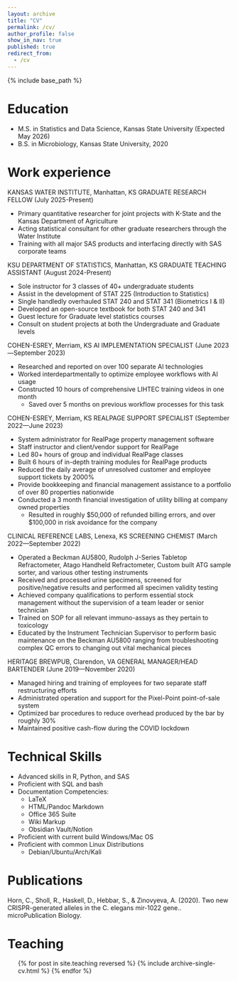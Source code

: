 ```yaml
---
layout: archive
title: "CV"
permalink: /cv/
author_profile: false
show_in_nav: true
published: true
redirect_from:
  - /cv
---
```


{% include base_path %}

Education
======
* M.S. in Statistics and Data Science, Kansas State University (Expected May 2026)
* B.S. in Microbiology, Kansas State University, 2020 

Work experience
======
KANSAS WATER INSTITUTE, Manhattan, KS
GRADUATE RESEARCH FELLOW (July 2025-Present)
* Primary quantitative researcher for joint projects with K-State and the Kansas Department of Agriculture
* Acting statistical consultant for other graduate researchers through the Water Institute
* Training with all major SAS products and interfacing directly with SAS corporate teams


KSU DEPARTMENT OF STATISTICS, Manhattan, KS
GRADUATE TEACHING ASSISTANT (August 2024-Present)
* Sole instructor for 3 classes of 40+ undergraduate students
* Assist in the development of STAT 225 (Introduction to Statistics)
* Single handledly overhauled STAT 240 and STAT 341 (Biometrics I & II)
* Developed an open-source textbook for both STAT 240 and 341
* Guest lecture for Graduate level statistics courses
* Consult on student projects at both the Undergraduate and Graduate levels

COHEN-ESREY, Merriam, KS
AI IMPLEMENTATION SPECIALIST (June 2023—September 2023)
* Researched and reported on over 100 separate AI technologies
* Worked interdepartmentally to optimize employee workflows with AI usage
* Constructed 10 hours of comprehensive LIHTEC training videos in one month
  * Saved over 5 months on previous workflow processes for this task

COHEN-ESREY, Merriam, KS
REALPAGE SUPPORT SPECIALIST (September 2022—June 2023)
* System administrator for RealPage property management software
* Staff instructor and client/vendor support for RealPage
* Led 80+ hours of group and individual RealPage classes
* Built 6 hours of in-depth training modules for RealPage products
* Reduced the daily average of unresolved customer and employee support tickets by 2000%
* Provide bookkeeping and financial management assistance to a portfolio of over 80 properties nationwide
* Conducted a 3 month financial investigation of utility billing at company owned properties
  * Resulted in roughly $50,000 of refunded billing errors, and over $100,000 in risk avoidance for the company

CLINICAL REFERENCE LABS, Lenexa, KS
SCREENING CHEMIST (March 2022—September 2022)
* Operated a Beckman AU5800, Rudolph J-Series Tabletop Refractometer, Atago Handheld Refractometer, Custom built ATG sample sorter, and various other testing instruments
* Received and processed urine specimens, screened for positive/negative results and performed all specimen validity testing
* Achieved company qualifications to perform essential stock management without the supervision of a team leader or senior technician
* Trained on SOP for all relevant immuno-assays as they pertain to toxicology
* Educated by the Instrument Technician Supervisor to perform basic maintenance on the Beckman AU5800 ranging from troubleshooting complex QC errors to changing out vital mechanical pieces

HERITAGE BREWPUB, Clarendon, VA
GENERAL MANAGER/HEAD BARTENDER (June 2019—November 2020)
* Managed hiring and training of employees for two separate staff restructuring efforts
* Administrated operation and support for the Pixel-Point point-of-sale system
* Optimized bar procedures to reduce overhead produced by the bar by roughly 30%
* Maintained positive cash-flow during the COVID lockdown
  
Technical Skills
======
* Advanced skills in R, Python, and SAS
* Proficient with SQL and bash
* Documentation Competencies:
  * LaTeX 
  * HTML/Pandoc Markdown
  * Office 365 Suite
  * Wiki Markup
  * Obsidian Vault/Notion
* Proficient with current build Windows/Mac OS
* Proficient with common Linux Distributions
  * Debian/Ubuntu/Arch/Kali

Publications
======

Horn, C., Sholl, R., Haskell, D., Hebbar, S., & Zinovyeva, A. (2020). Two new CRISPR-generated alleles in the C. elegans mir-1022 gene.. microPublication Biology.

Teaching
======
  <ul>{% for post in site.teaching reversed %}
    {% include archive-single-cv.html %}
  {% endfor %}</ul>
